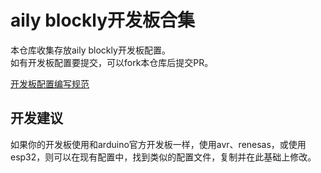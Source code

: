 # aily blockly开发板合集  

本仓库收集存放aily blockly开发板配置。  
如有开发板配置要提交，可以fork本仓库后提交PR。  

[开发板配置编写规范](./开发板规范.md)

## 开发建议  
如果你的开发板使用和arduino官方开发板一样，使用avr、renesas，或使用esp32，则可以在现有配置中，找到类似的配置文件，复制并在此基础上修改。  